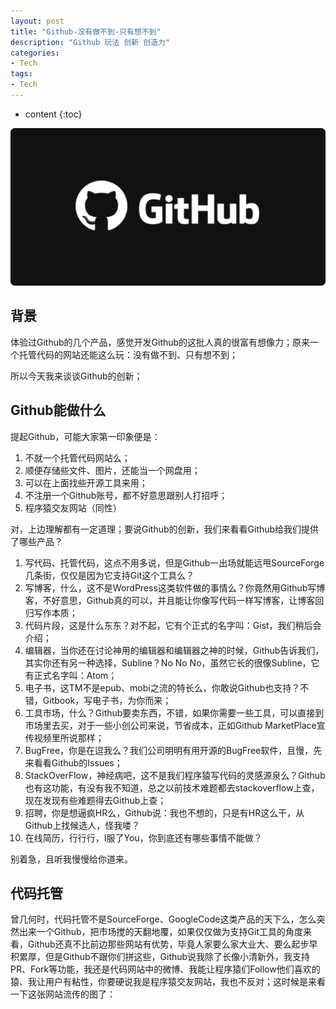 ```yaml
---
layout: post
title: "Github-没有做不到-只有想不到"
description: "Github 玩法 创新 创造力"
categories: 
- Tech
tags:
- Tech
---
```


* content
{:toc}

![Github](/css/pics/2017-12-05-github.png)

## 背景

体验过Github的几个产品，感觉开发Github的这批人真的很富有想像力；原来一个托管代码的网站还能这么玩：没有做不到、只有想不到；

所以今天我来谈谈Github的创新；

## Github能做什么

提起Github，可能大家第一印象便是：

1. 不就一个托管代码网站么；
2. 顺便存储些文件、图片，还能当一个网盘用；
3. 可以在上面找些开源工具来用；
4. 不注册一个Github账号，都不好意思跟别人打招呼；
5. 程序猿交友网站（同性）

对，上边理解都有一定道理；要说Github的创新，我们来看看Github给我们提供了哪些产品？

1. 写代码、托管代码，这点不用多说，但是Github一出场就能远甩SourceForge几条街，仅仅是因为它支持Git这个工具么？
2. 写博客，什么，这不是WordPress这类软件做的事情么？你竟然用Github写博客，不好意思，Github真的可以，并且能让你像写代码一样写博客，让博客回归写作本质；
3. 代码片段，这是什么东东？对不起，它有个正式的名字叫：Gist，我们稍后会介绍；
4. 编辑器，当你还在讨论神用的编辑器和编辑器之神的时候，Github告诉我们，其实你还有另一种选择，Subline？No No No，虽然它长的很像Subline，它有正式名字叫：Atom；
5. 电子书，这TM不是epub、mobi之流的特长么，你敢说Github也支持？不错，Gitbook，写电子书，为你而来；
6. 工具市场，什么？Github要卖东西，不错，如果你需要一些工具，可以直接到市场里去买，对于一些小创公司来说，节省成本，正如Github MarketPlace宣传视频里所说那样；
7. BugFree，你是在逗我么？我们公司明明有用开源的BugFree软件，且慢，先来看看Github的Issues；
8. StackOverFlow，神经病吧，这不是我们程序猿写代码的灵感源泉么？Github也有这功能，有没有我不知道，总之以前技术难题都去stackoverflow上查，现在发现有些难题得去Github上查；
9. 招聘，你是想逼疯HR么，Github说：我也不想的，只是有HR这么干，从Github上找候选人，怪我喽？
10. 在线简历，行行行，I服了You，你到底还有哪些事情不能做？

别着急，且听我慢慢给你道来。

## 代码托管
曾几何时，代码托管不是SourceForge、GoogleCode这类产品的天下么，怎么突然出来一个Github，把市场搅的天翻地覆，如果仅仅做为支持Git工具的角度来看，Github还真不比前边那些网站有优势，毕竟人家要么家大业大、要么起步早积累厚，但是Github不跟你们拼这些，Github说我除了长像小清新外，我支持PR、Fork等功能，我还是代码网站中的微博、我能让程序猿们Follow他们喜欢的猿、我让用户有粘性，你要硬说我是程序猿交友网站，我也不反对；这时候是来看一下这张网站流传的图了：


